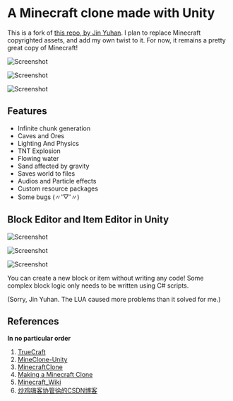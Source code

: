 # A Minecraft clone made with Unity

This is a fork of [this repo, by Jin Yuhan](https://github.com/Jin-Yuhan/MinecraftClone-Unity).
I plan to replace Minecraft copyrighted assets, and add my own twist to it.
For now, it remains a pretty great copy of Minecraft!

![Screenshot](Screenshots/0.png)

![Screenshot](Screenshots/1.png)

![Screenshot](Screenshots/2.png)

## Features

* Infinite chunk generation
* Caves and Ores
* Lighting And Physics
* TNT Explosion
* Flowing water
* Sand affected by gravity
* Saves world to files
* Audios and Particle effects
* Custom resource packages
* Some bugs (〃'▽'〃)

## Block Editor and Item Editor in Unity

![Screenshot](Screenshots/3.png)

![Screenshot](Screenshots/4.png)

![Screenshot](Screenshots/5.png)

You can create a new block or item without writing any code! Some complex block logic only needs to be written using C# scripts.

(Sorry, Jin Yuhan. The LUA caused more problems than it solved for me.)

## References

**In no particular order**

1. [TrueCraft](https://github.com/ddevault/TrueCraft)
2. [MineClone-Unity](https://github.com/bodhid/MineClone-Unity)
3. [MinecraftClone](https://github.com/Shedelbower/MinecraftClone)
4. [Making a Minecraft Clone](https://www.shedelbower.dev/projects/minecraft_clone/)
5. [Minecraft_Wiki](https://minecraft-zh.gamepedia.com/Minecraft_Wiki)
6. [炒鸡嗨客协管徐的CSDN博客](https://blog.csdn.net/xfgryujk)
